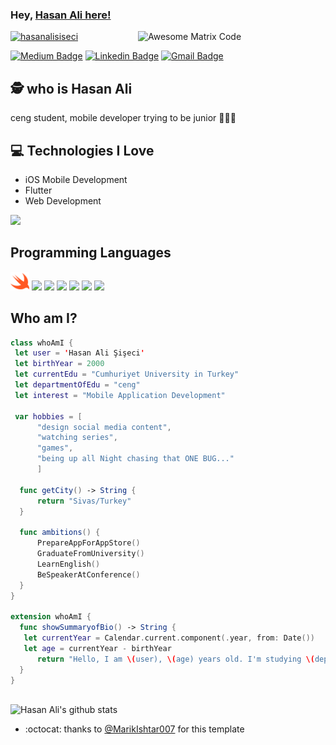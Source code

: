 
### Hey, [Hasan Ali here!](https://hasanalidev.medium.com)

<img src = 'https://media.giphy.com/media/jTNG3RF6EwbkpD4LZx/giphy.gif' width= 300 alt = 'Awesome Matrix Code' align='right'/>

<p align="justify">
  <a href='https://findmentor.network/peer/hasan-ali-siseci'>
	<img src="https://komarev.com/ghpvc/?username=hasanalisiseci" alt="hasanalisiseci" /> 
  <a/>
</p>

[![Medium Badge](https://img.shields.io/badge/-hasanalidev-black?style=flat-square&logo=Medium&logoColor=white&link=https://hasanalidev.medium.com)](https://hasanalidev.medium.com)
[![Linkedin Badge](https://img.shields.io/badge/-hasanalisiseci-blue?style=flat-square&logo=Linkedin&logoColor=white&link=https://www.linkedin.com/in/hasanalisiseci)](https://www.linkedin.com/in/hasanalisiseci)
[![Gmail Badge](https://img.shields.io/badge/-hasanalidev@gmail.com-c14438?style=flat-square&logo=Gmail&logoColor=white&link=mailto:hasanalidev@gmail.com)](mailto:hasanalidev@gmail.com)

## :detective: who is Hasan Ali
ceng student, mobile developer trying to be junior 👨‍💻📲

## :computer: Technologies I Love
* iOS Mobile Development
* Flutter
* Web Development


 <img src = "https://github-readme-stats.vercel.app/api/top-langs/?username=hasanalisiseci&layout=compact">

 
## Programming Languages
<img src = 'https://github.com/hasanalisiseci/hasanalisiseci/blob/main/images/swift.svg' width='30'/> <img src = 'https://github.com/MarikIshtar007/MarikIshtar007/blob/master/images/flutter-logo.svg' width='30'/> <img src = 'https://github.com/MarikIshtar007/MarikIshtar007/blob/master/images/java.svg' width='30'/> <img src = 'https://github.com/MarikIshtar007/MarikIshtar007/blob/master/images/python2.png' height='30'/>  <img src = 'https://github.com/MarikIshtar007/MarikIshtar007/blob/master/images/html.svg' width='30'/> <img src = 'https://github.com/MarikIshtar007/MarikIshtar007/blob/master/images/css.svg' width='30'/> <img src = 'https://github.com/MarikIshtar007/MarikIshtar007/blob/master/images/git.svg' width='30'/>
 
 
 ## Who am I?
 ```swift
class whoAmI {
  let user = 'Hasan Ali Şişeci'
  let birthYear = 2000
  let currentEdu = "Cumhuriyet University in Turkey"
  let departmentOfEdu = "ceng"
  let interest = "Mobile Application Development"

  var hobbies = [
  	   "design social media content",
  	   "watching series",
  	   "games",
  	   "being up all Night chasing that ONE BUG..."
  	   ]
   
   func getCity() -> String {
       return "Sivas/Turkey"
   }

   func ambitions() {
       PrepareAppForAppStore()
       GraduateFromUniversity()
       LearnEnglish()
       BeSpeakerAtConference()
   }
}

extension whoAmI {
   func showSummaryofBio() -> String {
   	let currentYear = Calendar.current.component(.year, from: Date())
   	let age = currentYear - birthYear
       return "Hello, I am \(user), \(age) years old. I'm studying \(departmentOfEdu) at \(currentEdu). I am currently interested in \(interest)"
   }
}
	
 ```

![Hasan Ali's github stats](https://github-readme-stats.vercel.app/api?username=hasanalisiseci&show_icons=true&hide=[%22issues%22])
 
- :octocat: thanks to [@MarikIshtar007](https://github.com/MarikIshtar007) for this template 
